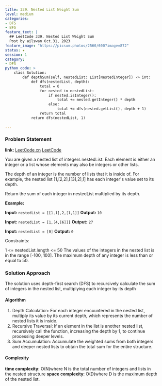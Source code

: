 ```yaml
---
title: 339. Nested List Weight Sum
level: medium
categories:
- DFS
- BFS
feature_text: |
  ## LeetCode 339. Nested List Weight Sum
  Post by ailswan Oct.31, 2023
feature_image: "https://picsum.photos/2560/600?image=872"
status: ★
session: 1
category:
- DFS
python_code: >
    class Solution:
        def depthSum(self, nestedList: List[NestedInteger]) -> int:
            def dfs(nestedList, depth):
                total = 0
                for nested in nestedList:
                    if nested.isInteger():
                        total += nested.getInteger() * depth
                    else:
                        total += dfs(nested.getList(), depth + 1)
                return total
            return dfs(nestedList, 1)
                    
---
```


### Problem Statement
**link:**
[LeetCode.cn](https://leetcode.cn/problems/nested-list-weight-sum/)
[LeetCode](https://leetcode.com/problems/nested-list-weight-sum/)

You are given a nested list of integers nestedList. Each element is either an integer or a list whose elements may also be integers or other lists.

The depth of an integer is the number of lists that it is inside of. For example, the nested list [1,[2,2],[[3],2],1] has each integer's value set to its depth.

Return the sum of each integer in nestedList multiplied by its depth.


**Example:**

**Input:** `nestedList = [[1,1],2,[1,1]]`
**Output:** `10`
 
**Input:** `nestedList = [1,[4,[6]]]`
**Output:** `27`
 
**Input:** `nestedList = [0]`
**Output:** `0`

Constraints:

1 <= nestedList.length <= 50
The values of the integers in the nested list is in the range [-100, 100].
The maximum depth of any integer is less than or equal to 50.


### Solution Approach
The solution uses depth-first search (DFS) to recursively calculate the sum of integers in the nested list, multiplying each integer by its depth

#### Algorithm
1. Depth Calculation: For each integer encountered in the nested list, multiply its value by its current depth, which represents the number of nested lists it is inside.
2. Recursive Traversal: If an element in the list is another nested list, recursively call the function, increasing the depth by 1, to continue processing deeper levels.
3. Sum Accumulation: Accumulate the weighted sums from both integers and deeper nested lists to obtain the total sum for the entire structure.
 
#### Complexity
 **time complexity**: O(N)where N is the total number of integers and lists in the nested structure
 **space complexity**: O(D)where D is the maximum depth of the nested list. 